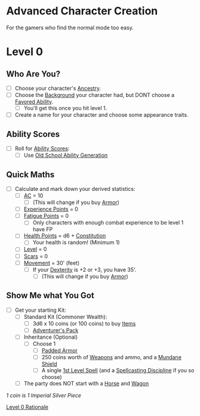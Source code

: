 # Advanced Character Creation

For the gamers who find the normal mode too easy.

# Level 0

## Who Are You?

- [ ] Choose your character's [Ancestry](../../Player%20Characters/Ancenstries/Ancestry.md).
- [ ] Choose the [Background](../../Player%20Characters/Backgrounds/Background.md) your character had, but DONT choose a [Favored Ability](../../Player%20Characters/Backgrounds/Favored%20Ability.md).
	- [ ] You'll get this once you hit level 1.
- [ ] Create a name for your character and choose some appearance traits.

## Ability Scores

- [ ] Roll for [Ability Scores](../../Player%20Characters/The%20Ability%20Scores/Ability%20Scores.md):
	- [ ] Use [Old School Ability Generation](Old%20School%20Ability%20Generation.md)

## Quick Maths

- [ ] Calculate and mark down your derived statistics:
	- [ ] [AC](../../Player%20Characters/Derived%20Statistics/Armor%20Class.md) = 10
		- [ ] (This will change if you buy [Armor](../../Items%20and%20Gear/Armor/Armor.md))
	- [ ] [Experience Points](../../Player%20Characters/Derived%20Statistics/Experience%20Points.md) = 0
	- [ ] [Fatigue Points](../../Player%20Characters/Derived%20Statistics/Fatigue%20Points.md) = 0
		- [ ] Only characters with enough combat experience to be level 1 have FP
	- [ ] [Health Points](../../Player%20Characters/Derived%20Statistics/Health%20Points.md) = d6 + [Constitution](../../Player%20Characters/The%20Ability%20Scores/Constitution.md)
		- [ ] Your health is random! (Minimum 1)
	- [ ] [Level](../../Player%20Characters/Derived%20Statistics/Level.md) = 0
	- [ ] [Scars](../../Player%20Characters/Derived%20Statistics/Scars.md) = 0
	- [ ] [Movement](../../Game%20Procedures/Combat/Movement.md) = 30' (feet)
		- [ ] If your [Dexterity](../../Player%20Characters/The%20Ability%20Scores/Dexterity.md) is +2 or +3, you have 35'.
			- [ ] (This will change if you buy [Armor](../../Items%20and%20Gear/Armor/Armor.md))

## Show Me what You Got

- [ ] Get your starting Kit:
	- [ ] Standard Kit (Commoner Wealth):
		- [ ] 3d6 x 10 coins (or 100 coins) to buy [Items](../../Items%20and%20Gear/Items.md)
		- [ ] [Adventurer's Pack](../../Items%20and%20Gear/Gear/100%20Coins/Adventurer's%20Pack.md)
	- [ ] Inheritance (Optional)
		- [ ] Choose 1
			- [ ] [Padded Armor](../../Items%20and%20Gear/Armor/Mundane%20Armor/Padded%20Armor.md)
			- [ ] 250 coins worth of [Weapons](../../Items%20and%20Gear/Weapons/Weapons.md) and ammo, and a [Mundane Shield](../../Items%20and%20Gear/Armor/Mundane%20Armor/Mundane%20Shield.md)
			- [ ] A single [1st Level Spell](../../Magic/Spells/Spells%20by%20Level/Level%201/1st%20Level%20Spells.md) (and a [Spellcasting Discipline](../../Magic/Spellcasting/The%20Spellcasting%20Disciplines/Spellcasting%20Disciplines.md) if you so choose)
	- [ ] The party does NOT start with a [Horse](../../Items%20and%20Gear/Gear/250%20Coins/Horse,%20Draft.md) and [Wagon](../../Items%20and%20Gear/Gear/250%20Coins/Wagon.md)

*1 coin is 1 Imperial Silver Piece*

[Level 0 Rationale](../../Resources%20for%20GMs/Foreword/Author's%20Notes/Level%200%20Rationale.md)
